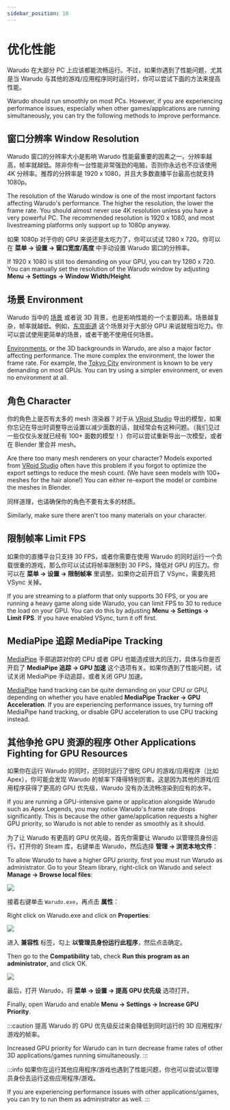 ```yaml
---
sidebar_position: 10
---
```


# 优化性能

Warudo 在大部分 PC 上应该都能流畅运行。不过，如果你遇到了性能问题，尤其是当 Warudo 与其他的游戏/应用程序同时运行时，你可以尝试下面的方法来提高性能。

Warudo should run smoothly on most PCs. However, if you are experiencing performance issues, especially when other games/applications are running simultaneously, you can try the following methods to improve performance.

## 窗口分辨率 Window Resolution

Warudo 窗口的分辨率大小是影响 Warudo 性能最重要的因素之一。分辨率越高，帧率就越低。除非你有一台性能非常强劲的电脑，否则你永远也不应该使用 4K 分辨率。推荐的分辨率是 1920 x 1080，并且大多数直播平台最高也就支持 1080p。

The resolution of the Warudo window is one of the most important factors affecting Warudo's performance. The higher the resolution, the lower the frame rate. You should almost never use 4K resolution unless you have a very powerful PC. The recommended resolution is 1920 x 1080, and most livestreaming platforms only support up to 1080p anyway.

如果 1080p 对于你的 GPU 来说还是太吃力了，你可以试试 1280 x 720。你可以在 **菜单 → 设置 → 窗口宽度/高度** 中手动设置 Warudo 窗口的分辨率。

If 1920 x 1080 is still too demanding on your GPU, you can try 1280 x 720. You can manually set the resolution of the Warudo window by adjusting **Menu → Settings → Window Width/Height**.

## 场景 Environment

Warudo 当中的 [场景](../assets/environment) 或者说 3D 背景，也是影响性能的一个主要因素。场景越复杂，帧率就越低。例如，[东京街道](https://steamcommunity.com/sharedfiles/filedetails/?id=3004012790) 这个场景对于大部分 GPU 来说就相当吃力。你可以尝试使用更简单的场景，或者干脆不使用任何场景。

[Environments](../assets/environment), or the 3D backgrounds in Warudo, are also a major factor affecting performance. The more complex the environment, the lower the frame rate. For example, the [Tokyo City](https://steamcommunity.com/sharedfiles/filedetails/?id=3004012790) environment is known to be very demanding on most GPUs. You can try using a simpler environment, or even no environment at all.

## 角色 Character

你的角色上是否有太多的 mesh 渲染器？对于从 [VRoid Studio](https://vroid.com/en/studio) 导出的模型，如果你忘记在导出时调整导出设置以减少面数的话，就经常会有这种问题。（我们见过一些仅仅头发就已经有 100+ 面数的模型！）你可以尝试重新导出一次模型，或者在 Blender 里合并 mesh。

Are there too many mesh renderers on your character? Models exported from [VRoid Studio](https://vroid.com/en/studio) often have this problem if you forgot to optimize the export settings to reduce the mesh count. (We have seen models with 100+ meshes for the hair alone!) You can either re-export the model or combine the meshes in Blender.

同样道理，也请确保你的角色不要有太多的材质。

Similarly, make sure there aren't too many materials on your character.

## 限制帧率 Limit FPS

如果你的直播平台只支持 30 FPS，或者你需要在使用 Warudo 的同时运行一个负载很重的游戏，那么你可以试试将帧率限制到 30 FPS，降低对 GPU 的压力。你可以在 **菜单 → 设置 → 限制帧率** 里调整。如果你之前开启了 VSync，需要先把 VSync 关掉。

If you are streaming to a platform that only supports 30 FPS, or you are running a heavy game along side Warudo, you can limit FPS to 30 to reduce the load on your GPU. You can do this by adjusting **Menu → Settings → Limit FPS**. If you have enabled VSync, turn it off first.

## MediaPipe 追踪 MediaPipe Tracking

[MediaPipe](../mocap/mediapipe) 手部追踪对你的 CPU 或者 GPU 也能造成很大的压力，具体与你是否开启了 **MediaPipe 追踪 → GPU 加速** 这个选项有关。如果你遇到了性能问题，试试关闭 MediaPipe 手动追踪，或者关闭 GPU 加速。

[MediaPipe](../mocap/mediapipe) hand tracking can be quite demanding on your CPU or GPU, depending on whether you have enabled **MediaPipe Tracker → GPU Acceleration**. If you are experiencing performance issues, try turning off MediaPipe hand tracking, or disable GPU acceleration to use CPU tracking instead.

## 其他争抢 GPU 资源的程序 Other Applications Fighting for GPU Resources

如果你在运行 Warudo 的同时，还同时运行了很吃 GPU 的游戏/应用程序（比如 Apex），你可能会发现 Warudo 的帧率下降得特别厉害。这是因为其他的游戏/应用程序获得了更高的 GPU 优先级，Warudo 没有办法流畅渲染到应有的水平。

If you are running a GPU-intensive game or application alongside Warudo such as Apex Legends, you may notice Warudo's frame rate drops significantly. This is because the other game/application requests a higher GPU priority, so Warudo is not able to render as smoothly as it should.

为了让 Warudo 有更高的 GPU 优先级，首先你需要让 Warudo 以管理员身份运行。打开你的 Steam 库，右键单击 Warudo，然后选择 **管理 → 浏览本地文件**：

To allow Warudo to have a higher GPU priority, first you must run Warudo as administrator. Go to your Steam library, right-click on Warudo and select **Manage → Browse local files**:

![](/doc-img/zh-faq-1.webp)

接着右键单击 `Warudo.exe`，再点击 **属性**：

Right click on Warudo.exe and click on **Properties**:

![](/doc-img/zh-faq-2.webp)

进入 **兼容性** 标签，勾上 **以管理员身份运行此程序**，然后点击确定。

Then go to the **Compatibility** tab, check **Run this program as an administrator**, and click OK.

![](/doc-img/en-performance-1.png)

最后，打开 Warudo，将 **菜单 → 设置 → 提高 GPU 优先级** 选项打开。

Finally, open Warudo and enable **Menu → Settings → Increase GPU Priority**.

:::caution
提高 Warudo 的 GPU 优先级反过来会降低到同时运行的 3D 应用程序/游戏的帧率。

Increased GPU priority for Warudo can in turn decrease frame rates of other 3D applications/games running simultaneously.
:::

:::info
如果你在运行其他应用程序/游戏也遇到了性能问题，你也可以尝试以管理员身份去运行这些应用程序/游戏。

If you are experiencing performance issues with other applications/games, you can try to run them as administrator as well.
:::
